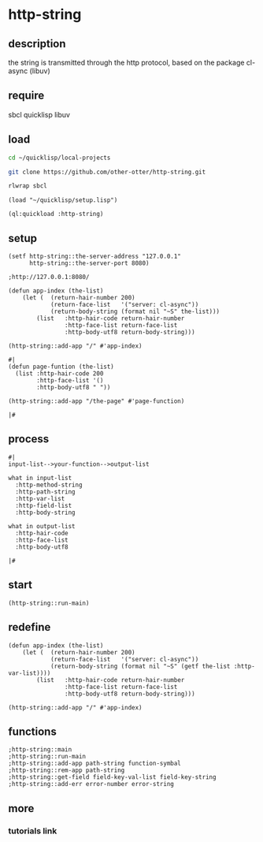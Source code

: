 # http-string

## description

the string is transmitted through the http protocol, 
based on the package cl-async (libuv)

## require

sbcl quicklisp libuv

## load

```bash
cd ~/quicklisp/local-projects

git clone https://github.com/other-otter/http-string.git

rlwrap sbcl
```

```common-lisp
(load "~/quicklisp/setup.lisp")

(ql:quickload :http-string)

```

## setup

```common-lisp
(setf http-string::the-server-address "127.0.0.1"
      http-string::the-server-port 8080)

;http://127.0.0.1:8080/
```
```common-lisp
(defun app-index (the-list)
    (let (  (return-hair-number 200)
            (return-face-list   '("server: cl-async"))
            (return-body-string (format nil "~S" the-list)))
        (list   :http-hair-code return-hair-number
                :http-face-list return-face-list
                :http-body-utf8 return-body-string)))

(http-string::add-app "/" #'app-index)

#|
(defun page-funtion (the-list)
  (list :http-hair-code 200
        :http-face-list '()
        :http-body-utf8 " "))

(http-string::add-app "/the-page" #'page-function)

|#
```

## process

```common-lisp
#|
input-list-->your-function-->output-list

what in input-list
  :http-method-string 
  :http-path-string
  :http-var-list
  :http-field-list
  :http-body-string
  
what in output-list
  :http-hair-code
  :http-face-list
  :http-body-utf8
  
|#
```

## start

```common-lisp
(http-string::run-main)

```

## redefine 

```common-lisp
(defun app-index (the-list)
    (let (  (return-hair-number 200)
            (return-face-list   '("server: cl-async"))
            (return-body-string (format nil "~S" (getf the-list :http-var-list))))
        (list   :http-hair-code return-hair-number
                :http-face-list return-face-list
                :http-body-utf8 return-body-string)))

(http-string::add-app "/" #'app-index)

```

## functions

```common-lisp
;http-string::main
;http-string::run-main
;http-string::add-app path-string function-symbal
;http-string::rem-app path-string
;http-string::get-field field-key-val-list field-key-string
;http-string::add-err error-number error-string

```

## more

### tutorials link
